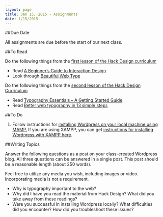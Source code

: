 ```yaml
---
layout: page
title: Jan 15, 2015 - Assignments
date: 1/15/2015
---
```


##Due Date

All assignments are due before the start of our next class.

##To Read

Do the following things from the [first lesson of the Hack Design curriculum](https://hackdesign.org/lessons/1)
- Read [A Beginner’s Guide to Interaction Design](http://www.uxbooth.com/articles/complete-beginners-guide-to-interaction-design/)
- Look through [Beautiful Web Type](http://hellohappy.org/beautiful-web-type)

Do the following things from the [second lesson of the Hack Design Curriculum](https://hackdesign.org/lessons/2)
- Read [Typography Essentials – A Getting Started Guide](http://freelancefolder.com/typography-essentials-a-getting-started-guide/)
- Read [Better web typography in 13 simple steps](http://www.creativebloq.com/typography/better-web-typography-few-simple-steps-5132803) 


##To Do

1. Follow instructions for [installing Wordpress on your local machine using MAMP.](http://codex.wordpress.org/Installing_WordPress_Locally_on_Your_Mac_With_MAMP)  If you are using XAMPP, you can get [instructions for installing Wordpress with XAMPP here](http://premium.wpmudev.org/blog/how-to-install-wordpress-locally-for-pcwindows-with-xampp/).

##Writing Topics

Answer the following questions as a post on your class-created Wordpress blog.  All three questions can be answered in a single post.  This post should be a reasonable length (about 250 words).

Feel free to utilize any media you wish, including images or video.  Incorporating media is not a requirement.

- Why is typography important to the web?
- Why did I have you read the material from Hack Design?  What did you take away from these readings?
- Were you successful in installing Wordpress locally?  What difficulties did you encounter?  How did you troubleshoot these issues?
